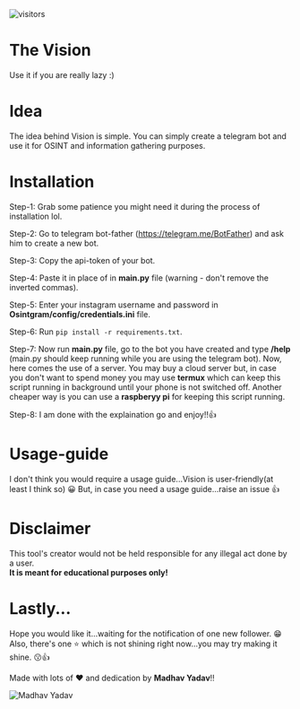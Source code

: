 
<img src="https://visitor-badge.laobi.icu/badge?page_id=mymadhavyadav16.The-Vision" alt="visitors"/>

  # The Vision
Use it if you are really lazy :)

# Idea
The idea behind Vision is simple. You can simply create a telegram bot and use it for OSINT and information gathering purposes.

# Installation
  Step-1: Grab some patience you might need it during the process of installation lol.  
  
  Step-2: Go to telegram bot-father (https://telegram.me/BotFather) and ask him to create a new bot.  
  
  Step-3: Copy the api-token of your bot.  
  
  Step-4: Paste it in place of **<BOT-API-TOKEN>** in **main.py** file (warning - don't remove the inverted commas).   
  
  Step-5: Enter your instagram username and password in **Osintgram/config/credentials.ini** file.  
  
  Step-6: Run ```pip install -r requirements.txt```.
  
  Step-7: Now run **main.py** file, go to the bot you have created and type **/help** (main.py should keep running while you are using the telegram bot).
        Now, here comes the use of a server. You may buy a cloud server but, in case you don't want to spend money you may use **termux** which can keep this
        script running in background until your phone is not switched off. Another cheaper way is you can use a **raspberyy pi** for keeping this script running.  
        
  Step-8: I am done with the explaination go and enjoy!!👍  

# Usage-guide
I don't think you would require a usage guide...Vision is user-friendly(at least I think so) 😀
But, in case you need a usage guide...raise an issue 👍 
  
# Disclaimer
This tool's creator would not be held responsible for any illegal act done by a user.  
**It is meant for educational purposes only!**          
  
# Lastly...
Hope you would like it...waiting for the notification of one new follower. 😁  
Also, there's one ⭐ which is not shining right now...you may try making it shine. 😗👍  
  
Made with lots of ❤ and dedication by **Madhav Yadav**!!

![Madhav Yadav](https://avatars.githubusercontent.com/u/66372332?v=4)
